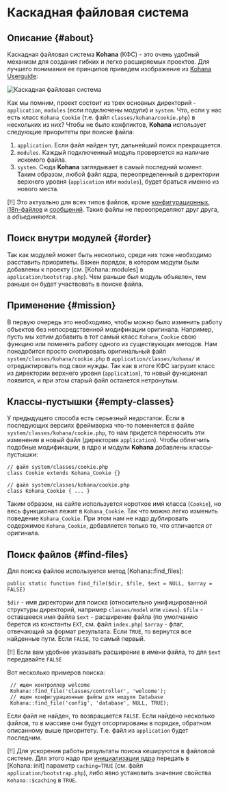 # Каскадная файловая система

## Описание {#about}

Каскадная файловая система **Kohana** (КФС) - это очень удобный механизм для создания гибких и легко расширяемых проектов.
 Для лучшего понимания ее принципов приведем изображение из [Kohana Userguide](http://kohanaframework.org/3.2/guide/):

![Каскадная файловая система](http://kohanaframework.org/3.2/guide/media/kohana/cascading_filesystem.png)

Как мы помним, проект состоит из трех основных директорий - `application`, `modules` (если подключены модули) и `system`.
 Что, если у нас есть класс `Kohana_Cookie` (т.е. файл `classes/kohana/cookie.php`) в нескольких из них? Чтобы не было конфликтов,
 **Kohana** использует следующие приоритеты при поиске файла:

 1. `application`. Если файл найден тут, дальнейший поиск прекращается.
 2. `modules`. Каждый подключенный модуль проверяется на наличие искомого файла.
 3. `system`. Сюда **Kohana** заглядывает в самый последний момент. Таким образом, любой файл ядра, переопределенный в директории
  верхнего уровня (`application` или `modules`), будет браться именно из нового места.

[!!] Это актуально для всех типов файлов, кроме [конфигурационных](intro/config), [i18n-файлов](basic/i18n/i18n) и [сообщений](basic/i18n/messages).
 Такие файлы не переопределяют друг друга, а *объединяются*.

## Поиск внутри модулей {#order}

Так как модулей может быть несколько, среди них тоже необходимо расставить приоритеты. Важен порядок, в котором модули были
 добавлены к проекту (см. [Kohana::modules] в `application/bootstrap.php`). Чем раньше был модуль объявлен, тем раньше он
 будет участвовать в поиске файла.

## Применение {#mission}

В первую очередь это необходимо, чтобы можно было изменить работу объектов без непосредственной модификации оригинала. Например,
 пусть мы хотим добавить в тот самый класс `Kohana_Cookie` свою функцию или поменять работу одного из существующих методов.
 Нам понадобится просто скопировать оригинальный файл `system/classes/kohana/cookie.php` в `application/classes/kohana/` и
 отредактировать под свои нужды. Так как в итоге КФС загрузит класс из директории верхнего уровня (`application`), то новый
 функционал появится, и при этом старый файл останется нетронутым.

## Классы-пустышки {#empty-classes}

У предыдущего способа есть серьезный недостаток. Если в последующих версиях фреймворка что-то поменяется в файле
 `system/classes/kohana/cookie.php`, то нам придется переносить эти изменения в новый файл (директория `application`). Чтобы
 облегчить подобные модификации, в ядро и модули **Kohana** добавлены классы-пустышки:

    // файл system/classes/cookie.php
    class Cookie extends Kohana_Cookie {}

    // файл system/classes/kohana/cookie.php
    class Kohana_Cookie { ... }

Таким образом, на сайте используется короткое имя класса (`Cookie`), но весь функционал лежит в `Kohana_Cookie`. Так что можно
 легко изменить поведение `Kohana_Cookie`. При этом нам не надо дублировать содержимое `Kohana_Cookie`, добавляется только
 то, что отличается от оригинала.

## Поиск файлов {#find-files}

Для поиска файлов используется метод [Kohana::find_files]:

    public static function find_file($dir, $file, $ext = NULL, $array = FALSE)

`$dir`   - имя директории для поиска (относительно унифицированной структуры директорий, например `classes/model` или `views`).
`$file`  - оставшееся имя файла
`$ext`   - расширение файла (по умолчанию берется из константы `EXT`, см. файл `index.php`)
`$array` - флаг, отвечающий за формат результата. Если `TRUE`, то вернутся все найденные пути. Если `FALSE`, то самый первый.

[!!] Если вам удобнее указывать расширение в имени файла, то для `$ext` передавайте `FALSE`

Вот несколько примеров поиска:

     // ищем контроллер welcome
     Kohana::find_file('classes/controller', 'welcome');
     // ищем конфигурационные файлы для модуля Database
     Kohana::find_file('config', 'database', NULL, TRUE);

Если файл не найден, то возвращается `FALSE`. Если найдено несколько файлов, то в массиве они будут отсортированы в порядке,
 обратном описанному выше приоритету. Т.е. файл из `application` будет последним.

[!!] Для ускорения работы результаты поиска кешируются в файловой системе. Для этого надо при [инициализации ядра](intro/settings)
 передать в [Kohana::init] параметр `caching=TRUE` (см. файл `application/bootstrap.php`), либо явно установить значение
 свойства `Kohana::$caching` в `TRUE`. 

